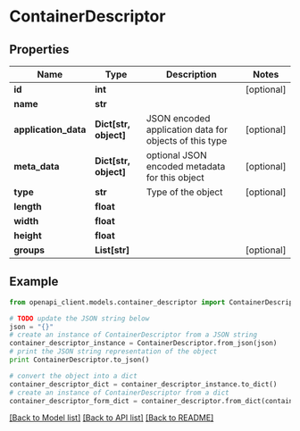 # ContainerDescriptor


## Properties
Name | Type | Description | Notes
------------ | ------------- | ------------- | -------------
**id** | **int** |  | [optional] 
**name** | **str** |  | 
**application_data** | **Dict[str, object]** | JSON encoded application data for objects of this type | [optional] 
**meta_data** | **Dict[str, object]** | optional JSON encoded metadata for this object | [optional] 
**type** | **str** | Type of the object | [optional] 
**length** | **float** |  | 
**width** | **float** |  | 
**height** | **float** |  | 
**groups** | **List[str]** |  | [optional] 

## Example

```python
from openapi_client.models.container_descriptor import ContainerDescriptor

# TODO update the JSON string below
json = "{}"
# create an instance of ContainerDescriptor from a JSON string
container_descriptor_instance = ContainerDescriptor.from_json(json)
# print the JSON string representation of the object
print ContainerDescriptor.to_json()

# convert the object into a dict
container_descriptor_dict = container_descriptor_instance.to_dict()
# create an instance of ContainerDescriptor from a dict
container_descriptor_form_dict = container_descriptor.from_dict(container_descriptor_dict)
```
[[Back to Model list]](../README.md#documentation-for-models) [[Back to API list]](../README.md#documentation-for-api-endpoints) [[Back to README]](../README.md)


